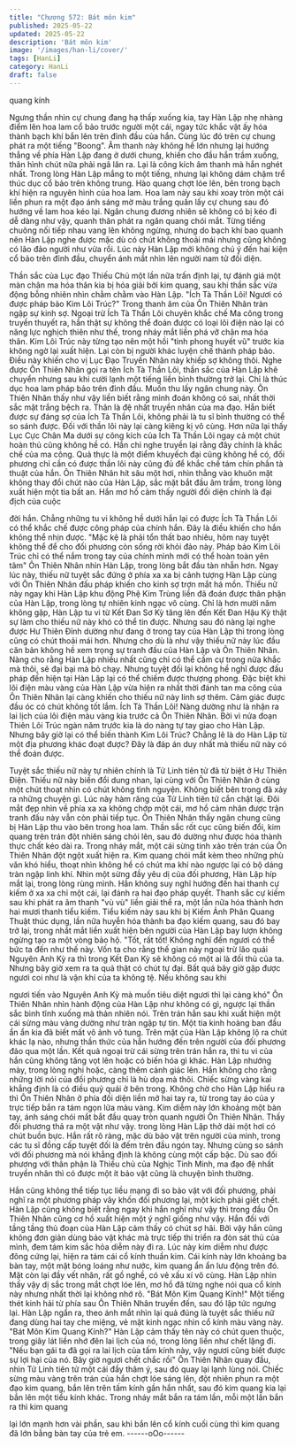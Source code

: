 ```yaml
---
title: "Chương 572: Bát môn kim"
published: 2025-05-22
updated: 2025-05-22
description: 'Bát môn kim'
image: '/images/han-li/cover/'
tags: [HanLi]
category: HanLi
draft: false
---
```


quang kính

Ngưng thần nhìn cự chung đang hạ thấp xuống kia, tay Hàn Lập
nhẹ nhàng điểm lên hoa lam cổ bảo trước người một cái, ngay
tức khắc vật ấy hóa thành bạch khí bắn lên trên đỉnh đầu của hắn.
Cùng lúc đó trên cự chung phát ra một tiếng "Boong".
Âm thanh này không hề lớn nhưng lại hướng thẳng về phía Hàn
Lập đang ở dưới chung, khiến cho đầu hắn trầm xuống, thân hình
chút nữa phải ngã lăn ra.
Lại là công kích âm thanh mà hắn nghét nhất.
Trong lòng Hàn Lập mắng to một tiếng, nhưng lại không dám
chậm trể thúc dục cổ bảo trên không trung.
Hào quang chợt lóe lên, bên trong bạch khí hiện ra nguyên hình
của hoa lam.
Hoa lam này sau khi xoay tròn một cái liền phun ra một đạo ánh
sáng mờ màu trắng quấn lấy cự chung sau đó hướng về lam hoa
kéo lại.
Ngân chung đương nhiên sẽ không có bị kéo đi dễ dàng như vậy,
quanh thân phát ra ngân quang chói mắt. Từng tiếng chuông nối
tiếp nhau vang lên không ngừng, nhưng do bạch khí bao quanh
nên Hàn Lập nghe được mặc dù có chút không thoải mái nhưng
cũng không có lão đảo người như vừa rồi.
Lúc này Hàn Lập mới không chú ý đến hai kiện cổ bảo trên đỉnh
đầu, chuyển ánh mắt nhìn lên người nam tử đối diện.

Thần sắc của Lục đạo Thiếu Chủ một lần nữa trấn định lại, tự
đánh giá một màn chân ma hóa thân kia bị hóa giải bởi kim
quang, sau khi thần sắc vừa động bỗng nhiên nhìn chằm chằm
vào Hàn Lập.
"Ích Tà Thần Lôi! Ngươi có được pháp bảo Kim Lôi Trúc?" Trong
thanh âm của Ôn Thiên Nhân tràn ngập sự kinh sợ.
Ngoại trừ Ích Tà Thần Lôi chuyên khắc chế Ma công trong truyền
thuyết ra, hắn thật sự không thể đoán được có loại lôi điện nào lại
có năng lực nghịch thiên như thế, trong nháy mắt liền phá vỡ
chân ma hóa thân. Kim Lôi Trúc này từng tạo nên một hồi "tinh
phong huyết vũ" trước kia không ngờ lại xuất hiện. Lại còn bị
người khác luyện chế thành pháp bảo. Điều này khiến cho vị Lục
Đạo Truyền Nhân này khiếp sợ không thôi.
Nghe được Ôn Thiên Nhân gọi ra tên Ích Tà Thần Lôi, thần sắc
của Hàn Lập khẽ chuyển nhưng sau khi cười lạnh một tiếng liền
bình thường trở lại. Chỉ là thúc dục hoa lam pháp bảo trên đỉnh
đầu. Muốn thu lấy ngân chung này.
Ôn Thiên Nhân thấy như vậy liền biết rằng mình đoán không có
sai, nhất thời sắc mặt trắng bệch ra.
Thân là đệ nhất truyền nhân của ma đạo. Hắn biết được sự đáng
sợ của Ích Tà Thần Lôi, không phải là tu sĩ bình thường có thể so
sánh được. Đối với thần lôi này lại càng kiêng kị vô cùng.
Hơn nữa lại thấy Lục Cực Chân Ma dưới sự công kích của Ích Tà
Thần Lôi ngay cả một chút hoàn thủ cũng không hề có. Hắn chỉ
nghe truyền lại rằng đây chính là khắc chế của ma công. Quả
thực là một điểm khuyếch đại cũng không hề có, đối phương chỉ
cần có được thần lôi này cũng đủ để khắc chế tám chín phần tà
thuật của hắn.
Ôn Thiên Nhân hít sâu một hơi, nhìn thẳng vào khuôn mặt không
thay đổi chút nào của Hàn Lập, sắc mặt bắt đầu âm trầm, trong
lòng xuất hiện một tia bất an.
Hắn mơ hồ cảm thấy người đối diện chính là đại địch của cuộc

đời hắn. Chẳng những tu vi không hề dưới hắn lại có được Ích Tà
Thần Lôi có thể khắc chế được công pháp của chính hắn. Đây là
điều khiến cho hắn không thể nhịn được.
"Mặc kệ là phải tổn thất bao nhiêu, hôm nay tuyệt không thể để
cho đối phương còn sống rời khỏi đảo này. Pháp bảo Kim Lôi Trúc
chỉ có thể nắm trong tay của chính mình mới có thể hoàn toàn yên
tâm" Ôn Thiên Nhân nhìn Hàn Lập, trong lòng bắt đầu tàn nhẫn
hơn. Ngay lúc này, thiếu nữ tuyệt sắc đứng ở phía xa xa bị cảnh
tượng Hàn Lập cùng với Ôn Thiên Nhân đấu pháp khiến cho kinh
sợ trợn mắt há mồn.
Thiếu nữ này ngay khi Hàn Lập khu động Phệ Kim Trùng liền đã
đoán được thân phận của Hàn Lập, trong lòng tự nhiên kinh ngạc
vô cùng.
Chỉ là hơn mười năm không gặp, Hàn Lập tu vi từ Kết Đan Sơ Kỳ
tăng lên đến Kết Đan Hậu Kỳ thật sự làm cho thiếu nữ này khó có
thể tin được. Nhưng sau đó nàng lại nghe được Hư Thiên Đỉnh
dường như đang ở trong tay của Hàn Lập thì trong lòng cũng có
chút thoải mái hơn.
Nhưng cho dù là như vậy thiếu nữ này lúc đầu căn bản không hề
xem trọng sự tranh đấu của Hàn Lập và Ôn Thiên Nhân. Nàng
cho rằng Hàn Lập nhiều nhất cũng chỉ có thể cầm cự trong nửa
khắc mà thôi, sẽ đại bại mà bỏ chạy. Nhưng tuyệt đối lại không hề
nghĩ được đấu pháp đến hiện tại Hàn Lập lại có thể chiếm được
thượng phong. Đặc biệt khi lôi điện màu vàng của Hàn Lập vừa
hiện ra nhất thời đánh tan ma công của Ôn Thiên Nhân lại càng
khiến cho thiếu nữ này linh sợ thêm. Cảm giác được đầu óc có
chút không tốt lắm.
Ích Tà Thần Lôi! Nàng dường như là nhận ra lai lịch của lôi điện
màu vàng kia trước cả Ôn Thiên Nhân.
Bởi vì nửa đoạn Thiên Lôi Trúc ngàn năm trước kia là do nàng tự
tay giao cho Hàn Lập. Nhưng bây giờ lại có thể biến thành Kim
Lôi Trúc? Chẳng lẽ là do Hàn Lập từ một địa phương khác đoạt
được? Đây là đáp án duy nhất mà thiếu nữ này có thể đoán
được.

Tuyệt sắc thiếu nữ này tự nhiên chính là Tử Linh tiên tử đã từ biệt
ở Hư Thiên Điện.
Thiếu nữ này biến đổi dung nhan, lại cùng với Ôn Thiên Nhân ở
cùng một chút thoạt nhìn có chút không tình nguyện. Không biết
bên trong đã xảy ra những chuyện gì.
Lúc này hàm răng của Tử Linh tiên tử cắn chặt lại. Đôi mắt đẹp
nhìn về phía xa xa không chớp một cái, mơ hồ cảm nhân được
trận tranh đấu này vẫn còn phải tiếp tục.
Ôn Thiên Nhân thấy ngân chung cũng bị Hàn Lập thu vào bên
trong hoa lam. Thần sắc rốt cục cũng biến đổi, kim quang trên
trán đột nhiên sáng chói lên, sau đó dường như được hóa thành
thực chất kéo dài ra.
Trong nháy mắt, một cái sừng tinh xảo trên trán của Ôn Thiên
Nhân đột ngột xuất hiện ra. Kim quang chói mắt kèm theo những
phù văn khó hiểu, thoạt nhìn không hề có chút ma khí nào ngược
lại có bộ dáng tràn ngập linh khí.
Nhìn một sừng đầy yêu dị của đối phương, Hàn Lập híp mắt lại,
trong lòng rùng mình.
Hắn không suy nghĩ hướng đến hai thanh cự kiếm ở xa xa chỉ
một cái, lại đánh ra hai đạo pháp quyết.
Thanh sắc cự kiếm sau khi phát ra âm thanh "vù vù" liền giải thể
ra, một lần nữa hóa thành hơn hai mươi thanh tiểu kiếm. Tiểu
kiếm này sau khi bị Kiếm Ảnh Phân Quang Thuật thúc dụng, lần
nữa huyễn hóa thành ba đạo kiếm quang, sau đó bay trở lại,
trong nhắt mắt liền xuất hiện bên người của Hàn Lập bay lượn
không ngừng tạo ra một vòng bảo hộ.
"Tốt, rất tốt! Không nghĩ đến ngươi có thể bức ta đến như thế này.
Vốn ta cho rằng thế gian này ngoại trừ lão quái Nguyên Anh Kỳ ra
thì trong Kết Đan Kỳ sẽ không có một ai là đối thủ của ta. Nhưng
bây giờ xem ra ta quả thật có chút tự đại. Bất quá bây giờ gặp
được ngươi coi như là vận khí của ta không tệ. Nếu không sau khi

ngươi tiến vào Nguyên Anh Kỳ mà muốn tiêu diệt ngươi thì lại
càng khó" Ôn Thiên Nhân nhìn hành động của Hàn Lập như
không có gì, ngược lại thần sắc bình tĩnh xuống mà thản nhiên
nói.
Trên trán hắn sau khi xuất hiện một cái sừng màu vàng dường
như tràn ngập tự tin. Một tia kinh hoàng ban đầu ẩn ẩn kia đã biết
mất vô ảnh vô tung.
Trên mặt của Hàn Lập không lộ ra chút khác lạ nào, nhưng thần
thức của hắn hướng đến trên người của đối phương đảo qua một
lần.
Kết quả ngoại trừ cái sừng trên trán hắn ra, thì tu vi của hắn cũng
không tăng vọt lên hoặc có biến hóa gì khác.
Hàn Lập nhướng mày, trong lòng nghi hoặc, càng thêm cảnh giác
lên.
Hắn không cho rằng những lời nói của đối phương chỉ là hù dọa
mà thôi. Chiếc sừng vàng kai khẳng định là có điều quỷ quái ở
bên trong.
Không chờ cho Hàn Lập hiểu ra thì Ôn Thiên Nhân ở phía đối
diện liền mở hai tay ra, từ trong tay áo của y trực tiếp bắn ra tám
ngọn lửa màu vàng.
Kim diễm này lớn khoảng một bàn tay, ánh sáng chói mắt bắt đầu
quay tròn quanh người Ôn Thiên Nhân.
Thấy đối phương thả ra một vật như vậy. trong lòng Hàn Lập thở
dài một hơi có chút buồn bực.
Hắn rất rõ ràng, mặc dù bảo vật trên người của mình, trong các tu
sĩ đồng cấp tuyệt đối là đếm trên đầu ngón tay. Nhưng cùng so
sánh với đối phương mà nói khẳng định là không cùng một cấp
bậc. Dù sao đối phương với thân phận là Thiếu chủ của Nghịc
Tinh Minh, ma đạo đệ nhất truyền nhân thì có được một ít bảo vật
cũng là chuyện bình thường.

Hắn cũng không thể tiếp tục liều mạng đi so bảo vật với đối
phương, phải nghĩ ra một phương pháp vây khốn đối phương lại,
một kích phải giết chết.
Hàn Lập cũng không biết rằng ngay khi hắn nghĩ như vậy thì
trong đầu Ôn Thiên Nhân cũng cơ hồ xuất hiện một ý nghĩ giống
như vậy. Hắn đối với tầng tầng thủ đoạn của Hàn Lập cảm thấy
có chút sợ hãi. Bởi vậy hắn cũng không đơn giản dùng bảo vật
khác mà trực tiếp thi triển ra đòn sát thủ của mình, đem tám kim
sắc hỏa diễm này đi ra.
Lúc này kim diễm như được đông cứng lại, hiện ra tám cái cổ
kính thuần kim. Cái kính này lớn khoảng ba bàn tay, một mặt
bóng loáng như nước, kim quang ẩn ẩn lưu động trên đó. Mặt còn
lại đầy vết nhăn, rất gồ nghề, có vẻ xấu xí vô cùng.
Hàn Lập nhìn thấy vậy dị sắc trong mắt chợt lóe lên, mơ hồ đã
từng nghe nói qua cổ kính này nhưng nhất thời lại không nhớ rõ.
"Bát Môn Kim Quang Kính!" Một tiếng thét kinh hải từ phía sau Ôn
Thiên Nhân truyền đến, sau đó lập tức ngưng lại.
Hàn Lập ngẩn ra, theo ánh mắt nhìn lại quả đúng là tuyệt sắc
thiếu nữ đang dùng hai tay che miệng, vẻ mặt kinh ngạc nhìn cổ
kính màu vàng này.
"Bát Môn Kim Quang Kính?" Hàn Lập cảm thấy tên này có chút
quen thuộc, trong giây lát liền nhớ đên lai lịch của nó, trong lòng
liền như chết lặng đi.
"Nếu bạn gái ta đã gọi ra lai lịch của tấm kính này, vậy ngươi cũng
biết được sự lợi hại của nó. Bây giờ ngươi chết chắc rồi" Ôn Thiên
Nhân quay đầu, nhìn Tử Linh tiên tử một cái đầy thâm ý, sau đó
quay lại lạnh lùng nói. Chiếc sừng màu vàng trên trán của hắn
chợt lóe sáng lên, đột nhiên phun ra một đạo kim quang, bắn lên
trên tấm kính gần hắn nhất, sau đó kim quang kia lại bắn lên một
tiểu kính khác.
Trong nháy mắt bắn ra tám lần, mỗi một lần bắn ra thì kim quang

lại lớn mạnh hơn vài phần, sau khi bắn lên cổ kính cuối cùng thì
kim quang đã lớn bằng bàn tay của trẻ em.
------oOo------
